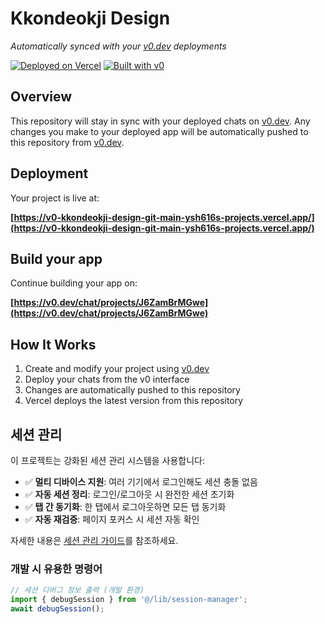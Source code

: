 # Kkondeokji Design

*Automatically synced with your [v0.dev](https://v0.dev) deployments*

[![Deployed on Vercel](https://img.shields.io/badge/Deployed%20on-Vercel-black?style=for-the-badge&logo=vercel)](https://v0-kkondeokji-design-git-main-ysh616s-projects.vercel.app/)
[![Built with v0](https://img.shields.io/badge/Built%20with-v0.dev-black?style=for-the-badge)](https://v0.dev/chat/projects/J6ZamBrMGwe)

## Overview

This repository will stay in sync with your deployed chats on [v0.dev](https://v0.dev).
Any changes you make to your deployed app will be automatically pushed to this repository from [v0.dev](https://v0.dev).

## Deployment

Your project is live at:

**[https://v0-kkondeokji-design-git-main-ysh616s-projects.vercel.app/](https://v0-kkondeokji-design-git-main-ysh616s-projects.vercel.app/)**

## Build your app

Continue building your app on:

**[https://v0.dev/chat/projects/J6ZamBrMGwe](https://v0.dev/chat/projects/J6ZamBrMGwe)**

## How It Works

1. Create and modify your project using [v0.dev](https://v0.dev)
2. Deploy your chats from the v0 interface
3. Changes are automatically pushed to this repository
4. Vercel deploys the latest version from this repository

## 세션 관리

이 프로젝트는 강화된 세션 관리 시스템을 사용합니다:

- ✅ **멀티 디바이스 지원**: 여러 기기에서 로그인해도 세션 충돌 없음
- ✅ **자동 세션 정리**: 로그인/로그아웃 시 완전한 세션 초기화
- ✅ **탭 간 동기화**: 한 탭에서 로그아웃하면 모든 탭 동기화
- ✅ **자동 재검증**: 페이지 포커스 시 세션 자동 확인

자세한 내용은 [세션 관리 가이드](./docs/SESSION_MANAGEMENT.md)를 참조하세요.

### 개발 시 유용한 명령어

```typescript
// 세션 디버그 정보 출력 (개발 환경)
import { debugSession } from '@/lib/session-manager';
await debugSession();
```
